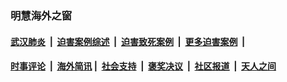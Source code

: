 
### 明慧海外之窗

####  [武汉肺炎](indexes/365.md?t=04111901) &nbsp;|&nbsp;  [迫害案例综述](indexes/328.md?t=04111901) &nbsp;|&nbsp; [迫害致死案例](indexes/277.md?t=04111901)  &nbsp;|&nbsp; [更多迫害案例](indexes/81.md?t=04111901)  &nbsp;|&nbsp; 
####  [时事评论](indexes/19.md?t=04111901) &nbsp;|&nbsp; [海外简讯](indexes/245.md?t=04111901)&nbsp;|&nbsp;  [社会支持](indexes/140.md?t=04111901) &nbsp;|&nbsp; [褒奖决议](indexes/282.md?t=04111901) &nbsp;|&nbsp; [社区报道](indexes/91.md?t=04111901)  &nbsp;|&nbsp; [天人之间](indexes/78.md?t=04111901) 

